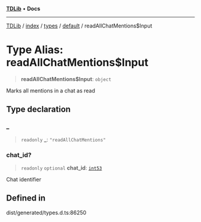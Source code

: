 [**TDLib**](../../../../../../README.md) • **Docs**

***

[TDLib](../../../../../../modules.md) / [index](../../../../../README.md) / [types](../../../README.md) / [default](../README.md) / readAllChatMentions$Input

# Type Alias: readAllChatMentions$Input

> **readAllChatMentions$Input**: `object`

Marks all mentions in a chat as read

## Type declaration

### \_

> `readonly` **\_**: `"readAllChatMentions"`

### chat\_id?

> `readonly` `optional` **chat\_id**: [`int53`](int53.md)

Chat identifier

## Defined in

dist/generated/types.d.ts:86250
